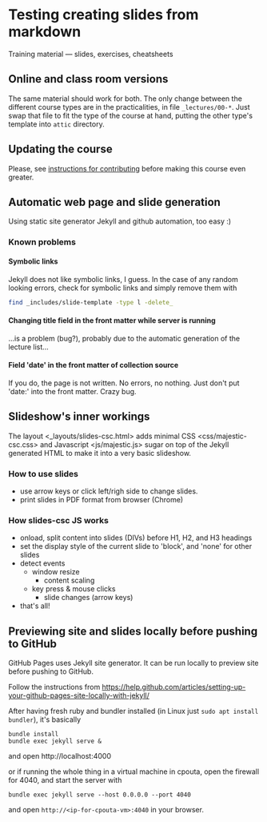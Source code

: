 # Testing creating slides from markdown

Training material — slides, exercises, cheatsheets

## Online and class room versions

The same material should work for both. The only change between the
different course types are in the practicalities, in file
`_lectures/00-*`. Just swap that file to fit the type of the course
at hand, putting the other type's template into `attic` directory.


## Updating the course

Please, see [instructions for contributing](CONTRIBUTING.md) before
making this course even greater.


## Automatic web page and slide generation

Using static site generator Jekyll and github automation, too easy :)


### Known problems

#### Symbolic links

Jekyll does not like symbolic links, I guess. In the case of any
random looking errors, check for symbolic links and simply
remove them with

```bash
find _includes/slide-template -type l -delete_
```

#### Changing title field in the front matter while server is running

...is a problem (bug?), probably due to the automatic generation of
the lecture list...

#### Field 'date' in the front matter of collection source

If you do, the page is not written. No errors, no nothing.  Just don't
put 'date:' into the front matter. Crazy bug.


## Slideshow's inner workings

The layout <_layouts/slides-csc.html> adds minimal CSS
<css/majestic-csc.css> and Javascript <js/majestic.js> sugar on top of
the Jekyll generated HTML to make it into a very basic slideshow.


### How to use slides

- use arrow keys or click left/righ side to change slides.
- print slides in PDF format from browser (Chrome)

### How slides-csc JS works

- onload, split content into slides (DIVs) before H1, H2, and H3
  headings
- set the display style of the current slide to 'block', and 'none'
  for other slides
- detect events
    - window resize
        - content scaling
    - key press & mouse clicks
        - slide changes (arrow keys)
- that's all!


## Previewing site and slides locally before pushing to GitHub

GitHub Pages uses Jekyll site generator. It can be run locally to
preview site before pushing to GitHub.

Follow the instructions from
https://help.github.com/articles/setting-up-your-github-pages-site-locally-with-jekyll/

After having fresh ruby and bundler installed (in Linux just `sudo apt
install bundler`), it's basically

```
bundle install
bundle exec jekyll serve &
```

and open http://localhost:4000

or if running the whole thing in a virtual machine in cpouta, open the firewall
for 4040, and start the server with

```
bundle exec jekyll serve --host 0.0.0.0 --port 4040
```

and open `http://<ip-for-cpouta-vm>:4040` in your browser.









